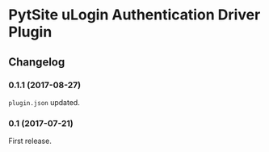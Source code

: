 # PytSite uLogin Authentication Driver Plugin


## Changelog


### 0.1.1 (2017-08-27)
`plugin.json` updated.


### 0.1 (2017-07-21)
First release.
